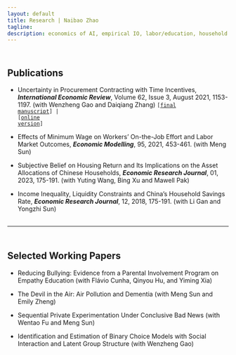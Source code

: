 ```yaml
---
layout: default
title: Research | Naibao Zhao
tagline: 
description: economics of AI, empirical IO, labor/education, household finance, applied micro.
---
```

<!--
<div class="navbar">
    <div class="navbar-inner">
        <ul class="nav">
            <li><a href="#current">current courses</a></li>
            <li><a href="#shortcourses">short courses</a></li>
            <li><a href="#misc">misc lectures</a></li>
            <li><a href="#old">former courses</a></li>
        </ul>
    </div>
</div> -->
## <a name="instructor"></a> <br/> Publications

- Uncertainty in Procurement Contracting with Time Incentives, <strong><em>International Economic Review</em></strong>, Volume 62, Issue 3, August 2021, 1153-1197. (with Wenzheng Gao and Daiqiang Zhang) <code>[<a href="{{ BASE_PATH }}/research/ab_final_IER.pdf">final manuscript</a>] | [<a href="https://onlinelibrary.wiley.com/doi/full/10.1111/iere.12509">online version</a>]</code><br/>

- Effects of Minimum Wage on Workers’ On-the-Job Effort and Labor Market Outcomes, <strong><em>Economic Modelling</em></strong>, 95, 2021, 453-461. (with Meng Sun)<br/>

- Subjective Belief on Housing Return and Its Implications on the Asset Allocations of Chinese Households, <strong><em>Economic Research Journal</em></strong>, 01, 2023, 175-191. (with Yuting Wang, Bing Xu and Mawell Pak) <br/>

<!-- [In Chinese: "房产预期回报率视角下的中国家庭资产配置"，<strong>《经济研究》</strong>2023年第1期。] -->

- Income Inequality, Liquidity Constraints and China’s Household Savings Rate, <strong><em>Economic Research Journal</em></strong>, 12, 2018, 175-191. (with Li Gan and Yongzhi Sun) <br/><br/>

<!-- [In Chinese: "收入不平等、流动性约束与中国家庭储蓄率"，<strong>《经济研究》</strong>2018年第12期。该文被人大复印报刊资料《国民经济管理》2019 年第 4 期全文转载。] -->

---
## <a name="instructor"></a> <br/> Selected Working Papers

- Reducing Bullying: Evidence from a Parental Involvement Program on Empathy Education (with Flávio Cunha, Qinyou Hu, and Yiming Xia)<br/>


- The Devil in the Air: Air Pollution and Dementia (with Meng Sun and Emily Zheng)<br/>


- Sequential Private Experimentation Under Conclusive Bad News (with Wentao Fu and Meng Sun)<br/>
  
 
- Identification and Estimation of Binary Choice Models with Social Interaction and Latent Group Structure (with Wenzheng Gao)<br/><br/>
